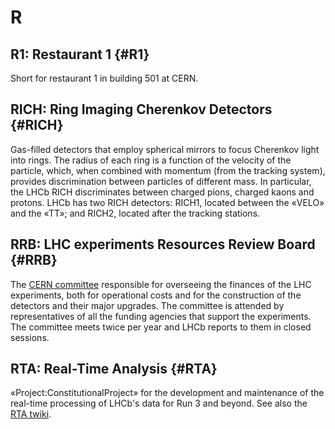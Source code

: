 # R

## R1: Restaurant 1 {#R1}

Short for restaurant 1 in building 501 at CERN.

## RICH: Ring Imaging Cherenkov Detectors {#RICH}

Gas-filled detectors that employ spherical mirrors to focus Cherenkov light into rings.
The radius of each ring is a function of the velocity of the particle, which, when combined with momentum (from the tracking system), provides discrimination between particles of different mass.
In particular, the LHCb RICH discriminates between charged pions, charged kaons and protons.
LHCb has two RICH detectors: RICH1, located between the «VELO» and the «TT»; and RICH2, located after the tracking stations.

## RRB: LHC experiments Resources Review Board {#RRB}

The [CERN committee](https://cern.ch/committees/LHCRRB) responsible for overseeing the finances of the LHC experiments,
both for operational costs and for the construction of the detectors and their major upgrades.
The committee is attended by representatives of all the funding agencies that support the experiments.
The committee meets twice per year and LHCb reports to them in closed sessions.

## RTA: Real-Time Analysis {#RTA}

«Project:ConstitutionalProject» for the development and maintenance of the real-time processing of LHCb's data for Run 3 and beyond.
See also the [RTA twiki](https://twiki.cern.ch/twiki/bin/viewauth/LHCb/RealTimeAnalysis).
